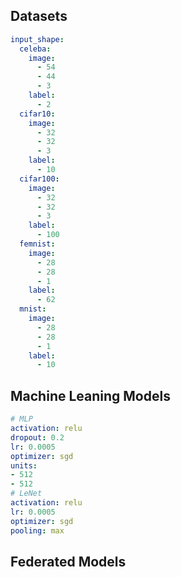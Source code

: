## Datasets

```yaml
input_shape:
  celeba:
    image:
      - 54
      - 44
      - 3
    label:
      - 2
  cifar10:
    image:
      - 32
      - 32
      - 3
    label:
      - 10
  cifar100:
    image:
      - 32
      - 32
      - 3
    label:
      - 100
  femnist:
    image:
      - 28
      - 28
      - 1
    label:
      - 62
  mnist:
    image:
      - 28
      - 28
      - 1
    label:
      - 10
```



## Machine Leaning Models

```yaml
# MLP
activation: relu
dropout: 0.2
lr: 0.0005
optimizer: sgd
units:
- 512
- 512
# LeNet
activation: relu
lr: 0.0005
optimizer: sgd
pooling: max
```

## Federated Models

```

```

